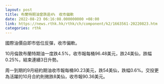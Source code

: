 ```yaml
---
layout: post
title: 布蘭特期油曾跌逾4%　收市偏軟
date: 2022-08-23 06:16:08.000000000 +08:00
link: https://news.rthk.hk/rthk/ch/component/k2/1663561-20220823.htm
categories: rthk
---
```


國際油價自即市低位反彈，收市偏軟。

10月倫敦布蘭特期油一度跌4.5%，收市報每桶96.48美元，跌24美仙，跌幅0.25%，結束連續3日升勢。

周一到期的9月紐約期油收市報每桶90.23美元，跌54美仙，跌幅0.6%。交投更為活躍的10月合約則微跌8美仙，收市報90.36美元。
